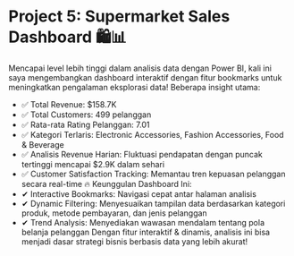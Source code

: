 # Project 5: Supermarket Sales Dashboard 🛍📊

Mencapai level lebih tinggi dalam analisis data dengan Power BI, kali ini saya mengembangkan dashboard interaktif dengan fitur bookmarks untuk meningkatkan pengalaman eksplorasi data! Beberapa insight utama:
- ✅ Total Revenue: $158.7K
- ✅ Total Customers: 499 pelanggan
- ✅ Rata-rata Rating Pelanggan: 7.01
- ✅ Kategori Terlaris: Electronic Accessories, Fashion Accessories, Food & Beverage
- ✅ Analisis Revenue Harian: Fluktuasi pendapatan dengan puncak tertinggi mencapai $2.9K dalam sehari
- ✅ Customer Satisfaction Tracking: Memantau tren kepuasan pelanggan secara real-time
🔥 Keunggulan Dashboard Ini:
- ✔ Interactive Bookmarks: Navigasi cepat antar halaman analisis
- ✔ Dynamic Filtering: Menyesuaikan tampilan data berdasarkan kategori produk, metode pembayaran, dan jenis pelanggan
- ✔ Trend Analysis: Menyediakan wawasan mendalam tentang pola belanja pelanggan
Dengan fitur interaktif & dinamis, analisis ini bisa menjadi dasar strategi bisnis berbasis data yang lebih akurat!
